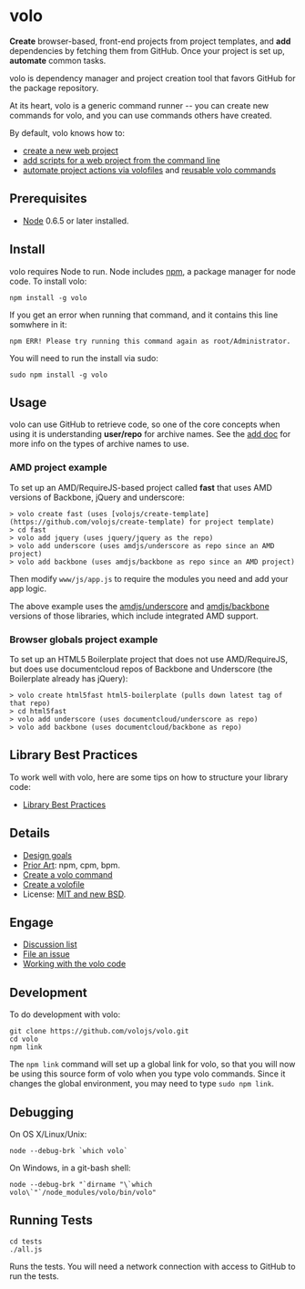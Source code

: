 # volo

**Create** browser-based, front-end projects from project templates, and **add**
dependencies by fetching them from GitHub. Once your project is set up,
**automate** common tasks.

volo is dependency manager and project creation tool that favors GitHub
for the package repository.

At its heart, volo is a generic command runner -- you can create new
commands for volo, and you can use commands others have created.

By default, volo knows how to:

* [create a new web project](https://github.com/volojs/volo/blob/master/commands/create/doc.md)
* [add scripts for a web project from the command line](https://github.com/volojs/volo/blob/master/commands/add/doc.md)
* [automate project actions via volofiles](https://github.com/volojs/volo/wiki/Creating-a-volofile) and [reusable volo commands](https://github.com/volojs/volo/wiki/Creating-a-volo-command)

## Prerequisites

* [Node](http://nodejs.org) 0.6.5 or later installed.

## Install

volo requires Node to run. Node includes [npm](http://npmjs.org/),
a package manager for node code. To install volo:

    npm install -g volo

If you get an error when running that command, and it contains this line somwhere in it:

    npm ERR! Please try running this command again as root/Administrator.

You will need to run the install via sudo:

    sudo npm install -g volo

## Usage

volo can use GitHub to retrieve code, so one of the core concepts when using
it is understanding **user/repo** for archive names. See the
[add doc](https://github.com/volojs/volo/blob/master/commands/add/doc.md) for more
info on the types of archive names to use.

### AMD project example

To set up an AMD/RequireJS-based project called **fast** that uses AMD versions of
Backbone, jQuery and underscore:

    > volo create fast (uses [volojs/create-template](https://github.com/volojs/create-template) for project template)
    > cd fast
    > volo add jquery (uses jquery/jquery as the repo)
    > volo add underscore (uses amdjs/underscore as repo since an AMD project)
    > volo add backbone (uses amdjs/backbone as repo since an AMD project)

Then modify `www/js/app.js` to require the modules you need and add your app
logic.

The above example uses the
[amdjs/underscore](https://github.com/amdjs/underscore) and
[amdjs/backbone](https://github.com/amdjs/backbone) versions of those libraries,
which include integrated AMD support.

### Browser globals project example

To set up an HTML5 Boilerplate project that does not use AMD/RequireJS, but does
use documentcloud repos of Backbone and Underscore (the Boilerplate already has
jQuery):

    > volo create html5fast html5-boilerplate (pulls down latest tag of that repo)
    > cd html5fast
    > volo add underscore (uses documentcloud/underscore as repo)
    > volo add backbone (uses documentcloud/backbone as repo)

## Library Best Practices

To work well with volo, here are some tips on how to structure your library code:

* [Library Best Practices](https://github.com/volojs/volo/wiki/Library-best-practices)

## Details

* [Design goals](https://github.com/volojs/volo/wiki/Design-Goals)
* [Prior Art](https://github.com/volojs/volo/wiki/Prior-Art): npm, cpm, bpm.
* [Create a volo command](https://github.com/volojs/volo/wiki/Creating-a-volo-command)
* [Create a volofile](https://github.com/volojs/volo/wiki/Creating-a-volofile)
* License: [MIT and new BSD](https://github.com/volojs/volo/blob/master/LICENSE).

## Engage

* [Discussion list](http://groups.google.com/group/volojs)
* [File an issue](https://github.com/volojs/volo/issues)
* [Working with the volo code](https://github.com/volojs/volo/blob/master/docs/workingWithCode.md)

## Development

To do development with volo:

    git clone https://github.com/volojs/volo.git
    cd volo
    npm link

The `npm link` command will set up a global link for volo, so that you
will now be using this source form of volo when you type volo commands. Since
it changes the global environment, you may need to type `sudo npm link`.

## Debugging

On OS X/Linux/Unix:

    node --debug-brk `which volo`

On Windows, in a git-bash shell:

    node --debug-brk "`dirname "\`which volo\`"`/node_modules/volo/bin/volo"

## Running Tests

    cd tests
    ./all.js

Runs the tests. You will need a network connection with access to GitHub to run
the tests.